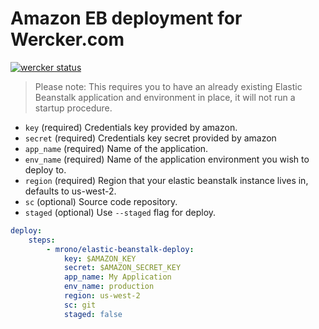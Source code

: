 # Amazon EB deployment for Wercker.com


[![wercker status](https://app.wercker.com/status/dd1f2ea0b8e654bd31801e1c14ead515/m "wercker status")](https://app.wercker.com/project/bykey/dd1f2ea0b8e654bd31801e1c14ead515)

> Please note: This requires you to have an already existing Elastic Beanstalk application and environment in place, it will not run a startup procedure.

* `key` (required) Credentials key provided by amazon.
* `secret` (required) Credentials key secret provided by amazon
* `app_name` (required) Name of the application.
* `env_name` (required) Name of the application environment you wish to deploy to.
* `region` (required) Region that your elastic beanstalk instance lives in, defaults to us-west-2.
* `sc` (optional) Source code repository.
* `staged` (optional) Use `--staged` flag for deploy.


```yml
deploy:
    steps:
        - mrono/elastic-beanstalk-deploy:
            key: $AMAZON_KEY
            secret: $AMAZON_SECRET_KEY
            app_name: My Application
            env_name: production
            region: us-west-2
            sc: git
            staged: false
```
